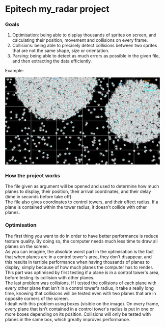 # Epitech my_radar project

### Goals

1. Optimisation: being able to display thousands of sprites on screen, and calculating their position, movement and collisions on every frame.
2. Collisions: being able to precisely detect collisions between two sprites that are not the same shape, size or orientation.
3. Parsing: being able to detect as much errors as possible in the given file, and then extracting the data efficiently.

Example:

![img.png](assets/img.png)

### How the project works

The file given as argument will be opened and used to determine how much planes to display, their position, their arrival coordinates, and their delay (time in seconds before take off).  
The file also gives coordinates to control towers, and their effect radius. If a plane is contained within the tower radius, it doesn't collide with other planes.

### Optimisation

The first thing you want to do in order to have better performance is reduce texture quality. By doing so, the computer needs much less time to draw all planes on the screen.  
As you can imagine, the absolute worst part in the optimisation is the fact that when planes are in a control tower's area, they don't disappear, and this results in terrible performance when having thousands of planes to display, simply because
of how much planes the computer has to render.  
This part was optimised by first testing if a plane is in a control tower's area, before testing its collision with other planes.  
The last problem was collisions. If I tested the collisions of each plane with every other plane that isn't in a control tower's radius, it take a really long time, knowing that collisions will be tested even with two planes that are in opposite corners of the screen.  
I dealt with this problem using boxes (visible on the image). On every frame, every plane that isn't contained in a control tower's radius is put in one or more boxes depending on its position. Collisions will only be tested with planes in the same box, which greatly improves performance.

